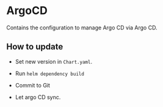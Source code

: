 # ArgoCD

Contains the configuration to manage Argo CD via Argo CD.

## How to update

* Set new version in `Chart.yaml`.

* Run `helm dependency build`

* Commit to Git

* Let argo CD sync.
